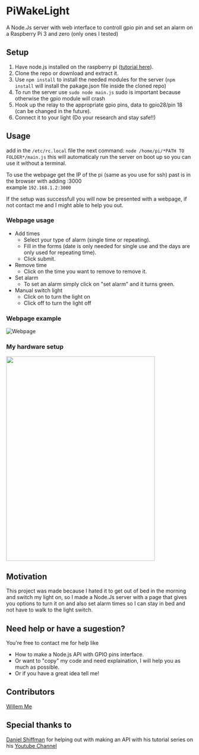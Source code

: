 # PiWakeLight
A Node.Js server with web interface to controll gpio pin and set an alarm on a Raspberry Pi 3 and zero (only ones I tested)

## Setup
1. Have node.js installed on the raspberry pi ([tutorial here](http://weworkweplay.com/play/raspberry-pi-nodejs/)).
2. Clone the repo or download and extract it.
3. Use ```npm install``` to install the needed modules for the server (```npm install``` will install the pakage.json file inside the cloned repo)
4. To run the server use ```sudo node main.js``` sudo is important because otherwise the gpio module will crash 
5. Hook up the relay to the appropriate gpio pins, data to gpio28/pin 18 (can be changed in the future).
6. Connect it to your light (Do your research and stay safe!!)

## Usage

add in the ```/etc/rc.local``` file the next command: ```node /home/pi/*PATH TO FOLDER*/main.js``` this will automaticaly run the server on boot up so you can use it without a terminal. 

To use the webpage get the IP of the pi (same as you use for ssh) past is in the browser with adding :3000 <br>
example ```192.168.1.2:3000```

If the setup was successfull you will now be presented with a webpage, if not contact me and I might able to help you out.

### Webpage usage
* Add times
  * Select your type of alarm (single time or repeating).
  * Fill in the forms (date is only needed for single use and the days are only used for repeating time).
  * Click submit.
* Remove time
  * Click on the time you want to remove to remove it.
* Set alarm
  * To set an alarm simply click on "set alarm" and it turns green.
* Manual switch light
  * Click on to turn the light on
  * Click off to turn the light off
  
### Webpage example

![Webpage](http://www.willemme.com/Img/Wakelight.png "Webinterface")

### My hardware setup
<img src="http://www.willemme.com/Img/Wakelight_setup.jpg" width="400" height="550" >

## Motivation

This project was made because I hated it to get out of bed in the morning and switch my light on, so I made a Node.Js server with a page that gives you options to turn it on and also set alarm times so I can stay in bed and not have to walk to the light switch.

## Need help or have a sugestion?

You're free to contact me for help like
* How to make a Node.js API with GPIO pins interface.
* Or want to "copy" my code and need explaination, I will help you as much as possible.
* Or if you have a great idea tell me!

## Contributors
[Willem Me](https://github.com/WillemMe)

## Special thanks to
[Daniel Shiffman](https://github.com/shiffman) for helping out with making an API with his tutorial series on his [Youtube Channel](https://www.youtube.com/user/shiffman)
